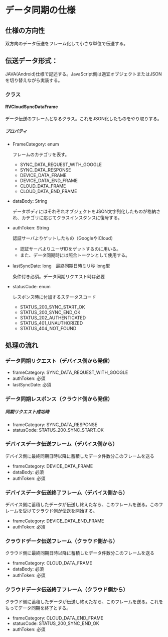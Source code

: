 # データ同期の仕様
## 仕様の方向性
双方向のデータ伝送をフレーム化して小さな単位で伝送する。

## 伝送データ形式：
JAVA(Android)仕様で記述する。JavaScript側は適宜オブジェクトまたはJSONを切り替えながら実装する。
### クラス
#### RVCloudSyncDataFrame 
データ伝送のフレームとなるクラス。これをJSON化したものをやり取りする。
##### プロパティ
- FrameCategory: enum 

    フレームのカテゴリを表す。

    - SYNC_DATA_REQUEST_WITH_GOOGLE
    - SYNC_DATA_RESPONSE
    - DEVICE_DATA_FRAME
    - DEVICE_DATA_END_FRAME
    - CLOUD_DATA_FRAME
    - CLOUD_DATA_END_FRAME

- dataBody: String

    データボディにはそれぞれオブジェクトをJSON文字列化したものが格納され、カテゴリに応じてクラスインスタンスに復号する。

- authToken: String

    認証サーバよりゲットしたもの（GoogleやiCloud）

    - 認証サーバよりユーザIDをゲットするのに用いる。
    - また、データ同期時には照合トークンとして使用する。

- lastSyncDate: long　最終同期日時ミリ秒 long型

    条件付き必須。データ同期リクエスト時は必要

- statusCode: enum

    レスポンス時に付加するステータスコード

    - STATUS_200_SYNC_START_OK
    - STATUS_200_SYNC_END_OK
    - STATUS_202_AUTHENTICATED
    - STATUS_401_UNAUTHORIZED
    - STATUS_404_NOT_FOUND

## 処理の流れ

### データ同期リクエスト（デバイス側から発信）
- frameCategory: SYNC_DATA_REQUEST_WITH_GOOGLE
- authToken: 必須
- lastSyncDate: 必須

### データ同期レスポンス（クラウド側から発信）
##### 同期リクエスト成功時
- frameCategory: SYNC_DATA_RESPONSE
- statusCode: STATUS_200_SYNC_START_OK
### デバイスデータ伝送フレーム（デバイス側から）
デバイス側に最終同期日時以降に蓄積したデータ件数分このフレームを送る
- frameCategory: DEVICE_DATA_FRAME
- dataBody: 必須
- authToken: 必須
### デバイスデータ伝送終了フレーム（デバイス側から）
デバイス側に蓄積したデータが伝送し終えたなら、このフレームを送る。このフレームを受けてクラウド側が伝送を開始する。
- frameCategory: DEVICE_DATA_END_FRAME
- authToken: 必須
### クラウドデータ伝送フレーム（クラウド側から）
クラウド側に最終同期日時以降に蓄積したデータ件数分このフレームを送る
- frameCategory: CLOUD_DATA_FRAME
- dataBody: 必須
- authToken: 必須
### クラウドデータ伝送終了フレーム（クラウド側から）
クラウド側に蓄積したデータが伝送し終えたなら、このフレームを送る。これをもってデータ同期を終了とする。
- frameCategory: CLOUD_DATA_END_FRAME
- statusCode: STATUS_200_SYNC_END_OK
- authToken: 必須

